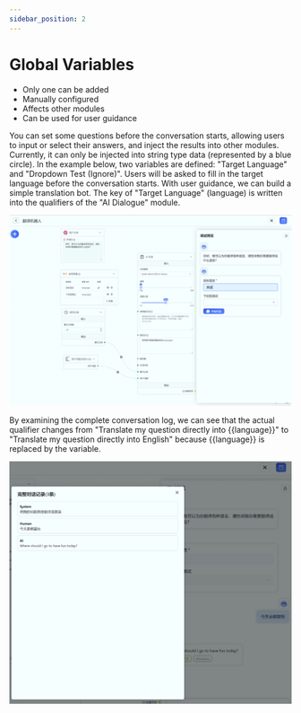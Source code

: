 ```yaml
---
sidebar_position: 2
---
```


# Global Variables

- Only one can be added
- Manually configured
- Affects other modules
- Can be used for user guidance

You can set some questions before the conversation starts, allowing users to input or select their answers, and inject the results into other modules. Currently, it can only be injected into string type data (represented by a blue circle).
In the example below, two variables are defined: "Target Language" and "Dropdown Test (Ignore)". Users will be asked to fill in the target language before the conversation starts. With user guidance, we can build a simple translation bot. The key of "Target Language" (language) is written into the qualifiers of the "AI Dialogue" module.

![](./imgs/variable.png)

By examining the complete conversation log, we can see that the actual qualifier changes from "Translate my question directly into {{language}}" to "Translate my question directly into English" because {{language}} is replaced by the variable.

![](./imgs/variable2.png)
